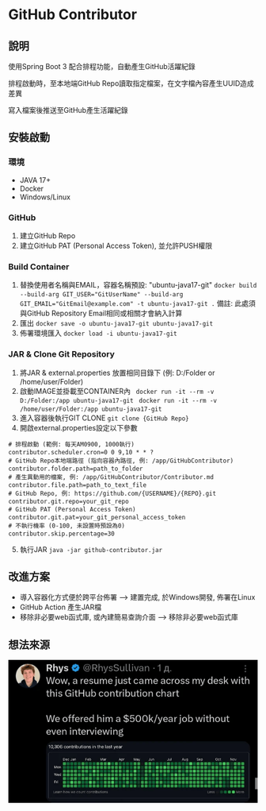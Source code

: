 # GitHub Contributor 

## 說明

使用Spring Boot 3 配合排程功能，自動產生GitHub活躍紀錄

排程啟動時，至本地端GitHub Repo讀取指定檔案，在文字檔內容產生UUID造成差異

寫入檔案後推送至GitHub產生活躍紀錄

## 安裝啟動

### 環境
- JAVA 17+
- Docker
- Windows/Linux

### GitHub
1. 建立GitHub Repo
2. 建立GitHub PAT (Personal Access Token), 並允許PUSH權限

### Build Container
1. 替換使用者名稱與EMAIL，容器名稱預設: "ubuntu-java17-git"
`docker build --build-arg GIT_USER="GitUserName" --build-arg GIT_EMAIL="GitEmail@example.com" -t ubuntu-java17-git .`
備註: 此處須與GitHub Repository Email相同或相關才會納入計算
2. 匯出
`docker save -o ubuntu-java17-git ubuntu-java17-git`
3. 佈署環境匯入
`docker load -i ubuntu-java17-git`

### JAR & Clone Git Repository
1. 將JAR & external.properties 放置相同目錄下 (例: D:/Folder or /home/user/Folder)
2. 啟動IMAGE並掛載至CONTAINER內
` docker run -it --rm -v D:/Folder:/app ubuntu-java17-git`
` docker run -it --rm -v /home/user/Folder:/app ubuntu-java17-git`
3. 進入容器後執行GIT CLONE
`git clone {GitHub Repo}`
4. 開啟external.properties設定以下參數
```
# 排程啟動 (範例: 每天AM0900, 1000執行)
contributor.scheduler.cron=0 0 9,10 * * ?
# GitHub Repo本地端路徑 (指向容器內路徑, 例: /app/GitHubContributor)
contributor.folder.path=path_to_folder
# 產生異動用的檔案, 例: /app/GitHubContributor/Contributor.md
contributor.file.path=path_to_text_file
# GitHub Repo, 例: https://github.com/{USERNAME}/{REPO}.git
contributor.git.repo=your_git_repo
# GitHub PAT (Personal Access Token)
contributor.git.pat=your_git_personal_access_token
# 不執行機率 (0-100, 未設置時預設為0)
contributor.skip.percentage=30
```
5. 執行JAR
`java -jar github-contributor.jar`

## 改進方案
- 導入容器化方式便於跨平台佈署 --> 建置完成, 於Windows開發, 佈署在Linux
- GitHub Action 產生JAR檔
- 移除非必要web函式庫, 或內建簡易查詢介面 --> 移除非必要web函式庫

## 想法來源

![image](./imgFolder/rhys.png)